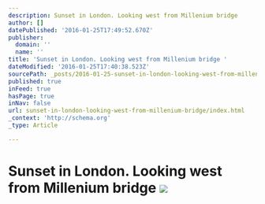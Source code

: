 ```yaml
---
description: Sunset in London. Looking west from Millenium bridge
author: []
datePublished: '2016-01-25T17:49:52.670Z'
publisher:
  domain: ''
  name: ''
title: 'Sunset in London. Looking west from Millenium bridge '
dateModified: '2016-01-25T17:40:38.523Z'
sourcePath: _posts/2016-01-25-sunset-in-london-looking-west-from-millenium-bridge.md
published: true
inFeed: true
hasPage: true
inNav: false
url: sunset-in-london-looking-west-from-millenium-bridge/index.html
_context: 'http://schema.org'
_type: Article

---
```

# Sunset in London. Looking west from Millenium bridge ![](https://the-grid-user-content.s3-us-west-2.amazonaws.com/a225168e-643a-460e-9911-593fbd468feb.png)